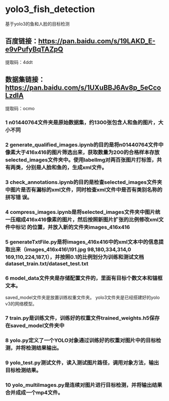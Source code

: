 # yolo3_fish_detection
基于yolo3的鱼和人脸的目标检测
## 百度链接：https://pan.baidu.com/s/19LAKD_E-e9vPufyBqTAZpQ 
提取码：4ddt 
## 数据集链接：https://pan.baidu.com/s/1UXuBBJ6Av8p_5eCcoLzdIA 
提取码：ocmo 

### 1  n01440764文件夹是原始数据集，约1300张包含人和鱼的图片，大小不同
### 2  generate_qualified_images.ipynb的目的是将n01440764文件中像素大于416x416的图片筛选出来，获取数量为200的合格样本存放         selected_images文件夹中。使用labelImg对两百张图片打标签，共有两类，分别是人脸和鱼的，生成xml文件。
### 3  check_annotations.ipynb的目的是检查selected_images文件夹中图片是否有漏标的xml文件，同时检查xml文件中是否有类别名称的拼写错  误。
### 4  compress_images.ipynb是将selected_images文件夹中图片统一压缩成416x416像素的图片，然后按照新图片扩张的比例修改xml文件中标记  的位置，并放入新的文件夹images_416x416
### 5  generateTxtFile.py是将images_416x416中的xml文本中的信息提取出来（images_416x416\191.jpg 98,180,334,314,0    169,110,224,187,1），并按照0.1的比例划分为训练和测试文档dataset_train.txt/dataset_test.txt
### 6  model_data文件夹是存储配置文件的，里面有目标个数文本和锚框文本。
   saved_model文件夹是放置训练权重文件夹。
   yolo3文件夹是已经搭建好的yolo v3的网络模型。
### 7  train.py是训练文件，训练好的权重文件trained_weights.h5保存在saved_model文件夹中
### 8  yolo.py定义了一个YOLO对象通过训练好的权重对图片中的目标检测，并将检测结果输出。
### 9  yolo_test.py测试文件，读入测试图片路径，调用对象方法，输出目标检测结果。
### 10  yolo_multiImages.py是连续对图片进行目标检测，并将输出结果合并成成一个mp4文件。
